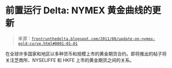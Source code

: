 <!--yml

类别：未分类

日期：2024 年 05 月 12 日 23 时 35 分 15 秒

-->

# 前置运行 Delta: NYMEX 黄金曲线的更新

> 来源：[`frontrunthedelta.blogspot.com/2011/08/update-on-nymex-gold-curve.html#0001-01-01`](https://frontrunthedelta.blogspot.com/2011/08/update-on-nymex-gold-curve.html#0001-01-01)

在全球许多国家和地区以多种货币和规模上市的黄金期货合约。即将推出的帖子将关注芝商所、NYSELIFFE 和 HKFE 上市的黄金期货之间的关系。
